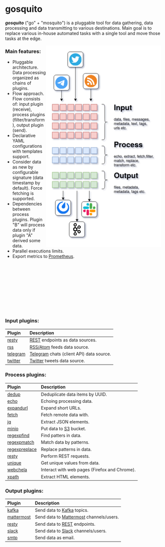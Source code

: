 # gosquito


***gosquito*** ("go" + "mosquito") is a pluggable tool for data
gathering, data processing and data transmitting to various destinations. 
Main goal is to replace various in-house automated tasks with a single tool and move those tasks at the edge.

<img align="right" src="assets/gosquito.png">

### Main features:

* Pluggable architecture. Data processing organized as chains of plugins.
* Flow approach. Flow consists of: input plugin (receive), process plugins (filter/transform), output
  plugin (send).
* Declarative YAML configurations with templates support.
* Consider data as new by configurable signature (data timestamp by default). Force fetching is supported.
* Dependencies between process plugins. Plugin "B" will process data only if plugin "A" derived some data.
* Parallel executions limits. 
* Export metrics to [Prometheus](https://prometheus.io/).

<br><br><br>
<br><br><br>
<br><br><br>

### Input plugins:

| Plugin                                                                                        | Description                                                                                      |
| :-------------------------------------------------------------------------------------------- | :------------------------------------------------------------------------------                  |
| [resty](https://github.com/livelace/gosquito/blob/master/docs/plugins/input/resty.md)         | [REST](https://en.wikipedia.org/wiki/Representational_state_transfer) endpoints as data sources. |
| [rss](https://github.com/livelace/gosquito/blob/master/docs/plugins/input/rss.md)             | [RSS/Atom](https://en.wikipedia.org/wiki/RSS) feeds data source.                                 |
| [telegram](https://github.com/livelace/gosquito/blob/master/docs/plugins/input/telegram.md)   | [Telegram](https://telegram.org/) chats (client API) data source.                                |
| [twitter](https://github.com/livelace/gosquito/blob/master/docs/plugins/input/twitter.md)     | [Twitter](https://twitter.com/) tweets data source.                                              |

### Process plugins:

| Plugin                                                                                                    | Description                                                                              |
| :-------------------------------------------------------------------------------------------------------- | :--------------------------------------------------------------------------------------- |
| [dedup](https://github.com/livelace/gosquito/blob/master/docs/plugins/process/dedup.md)                   | Deduplicate data items by UUID.                                                          |
| [echo](https://github.com/livelace/gosquito/blob/master/docs/plugins/process/echo.md)                     | Echoing processing data.                                                                 |
| [expandurl](https://github.com/livelace/gosquito/blob/master/docs/plugins/process/expandurl.md)           | Expand short URLs.                                                                       |
| [fetch](https://github.com/livelace/gosquito/blob/master/docs/plugins/process/fetch.md)                   | Fetch remote data with.                                                                  |
| [jq](https://github.com/livelace/gosquito/blob/master/docs/plugins/process/jq.md)                         | Extract JSON elements.                                                                   |
| [minio](https://github.com/livelace/gosquito/blob/master/docs/plugins/process/minio.md)                   | Put data to [S3](https://en.wikipedia.org/wiki/Amazon_S3) bucket.                        |
| [regexpfind](https://github.com/livelace/gosquito/blob/master/docs/plugins/process/regexpfind.md)         | Find patters in data.                                                                    |
| [regexpmatch](https://github.com/livelace/gosquito/blob/master/docs/plugins/process/regexpmatch.md)       | Match data by patterns.                                                                  |
| [regexpreplace](https://github.com/livelace/gosquito/blob/master/docs/plugins/process/regexpreplace.md)   | Replace patterns in data.                                                                |
| [resty](https://github.com/livelace/gosquito/blob/master/docs/plugins/process/resty.md)                   | Perform REST requests.                                                                   |
| [unique](https://github.com/livelace/gosquito/blob/master/docs/plugins/process/unique.md)                 | Get unique values from data.                                                             |
| [webchela](https://github.com/livelace/gosquito/blob/master/docs/plugins/process/webchela.md)             | Interact with web pages (Firefox and Chrome).                                            |
| [xpath](https://github.com/livelace/gosquito/blob/master/docs/plugins/process/xpath.md)                   | Extract HTML elements.                                                                   |

### Output plugins:

| Plugin                                                                                             | Description                                                                                   |
| :------------------------------------------------------------------------------------------------- | :-------------------------------------------------------------------                          |
| [kafka](https://github.com/livelace/gosquito/blob/master/docs/plugins/output/kafka.md)             | Send data to [Kafka](https://kafka.apache.org/) topics.                                       |
| [mattermost](https://github.com/livelace/gosquito/blob/master/docs/plugins/output/mattermost.md)   | Send data to [Mattermost](https://mattermost.org/) channels/users.                            |
| [resty](https://github.com/livelace/gosquito/blob/master/docs/plugins/output/resty.md)             | Send data to [REST](https://en.wikipedia.org/wiki/Representational_state_transfer) endpoints. |
| [slack](https://github.com/livelace/gosquito/blob/master/docs/plugins/output/slack.md)             | Send data to [Slack](https://slack.com) channels/users.                                       |
| [smtp](https://github.com/livelace/gosquito/blob/master/docs/plugins/output/smtp.md)               | Send data as email.                                          |
